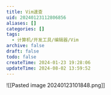 ```yaml
---
title: Vim速查
uid: 20240123112806856
aliases: []
categories: []
tags:
  - 计算机/开发工具/编辑器/Vim
archive: false
draft: false
todo: false
createTime: 2024-01-23 19:28:06
updateTime: 2024-08-02 13:59:52
---
```


![[Pasted image 20240123101848.png]]
